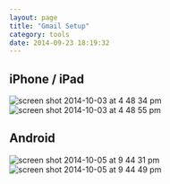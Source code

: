 ```yaml
---
layout: page
title: "Gmail Setup"
category: tools
date: 2014-09-23 18:19:32
---
```



## iPhone / iPad

![screen shot 2014-10-03 at 4 48 34 pm](https://cloud.githubusercontent.com/assets/6171781/4519138/26c0a1c6-4cb0-11e4-81d6-5e17110f6c04.png)
![screen shot 2014-10-03 at 4 48 55 pm](https://cloud.githubusercontent.com/assets/6171781/4519139/2d7c25a8-4cb0-11e4-8f8e-a970a5d0ccfb.png)


## Android

![screen shot 2014-10-05 at 9 44 31 pm](https://cloud.githubusercontent.com/assets/6171781/4520740/a6ddb02a-4cfa-11e4-98f7-69cdd44d5513.png)
![screen shot 2014-10-05 at 9 44 49 pm](https://cloud.githubusercontent.com/assets/6171781/4520742/b0acc942-4cfa-11e4-9ea4-e857cb989911.png)
